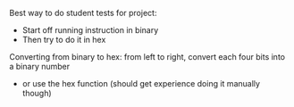 Best way to do student tests for project:
- Start off running instruction in binary
- Then try to do it in hex

Converting from binary to hex: from left to right, convert each four bits into a binary number
- or use the hex function (should get experience doing it manually though)

